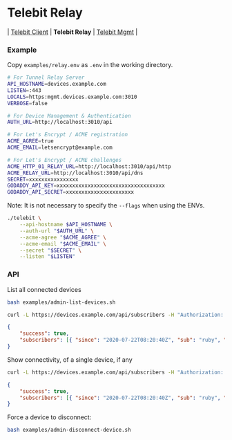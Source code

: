 # Telebit Relay

| [Telebit Client](../../) | **Telebit Relay** | [Telebit Mgmt](../mgmt) |

### Example

Copy `examples/relay.env` as `.env` in the working directory.

```bash
# For Tunnel Relay Server
API_HOSTNAME=devices.example.com
LISTEN=:443
LOCALS=https:mgmt.devices.example.com:3010
VERBOSE=false

# For Device Management & Authentication
AUTH_URL=http://localhost:3010/api

# For Let's Encrypt / ACME registration
ACME_AGREE=true
ACME_EMAIL=letsencrypt@example.com

# For Let's Encrypt / ACME challenges
ACME_HTTP_01_RELAY_URL=http://localhost:3010/api/http
ACME_RELAY_URL=http://localhost:3010/api/dns
SECRET=xxxxxxxxxxxxxxxx
GODADDY_API_KEY=xxxxxxxxxxxxxxxxxxxxxxxxxxxxxxxxxxx
GODADDY_API_SECRET=xxxxxxxxxxxxxxxxxxxxxx
```

Note: It is not necessary to specify the `--flags` when using the ENVs.

```bash
./telebit \
    --api-hostname $API_HOSTNAME \
    --auth-url "$AUTH_URL" \
    --acme-agree "$ACME_AGREE" \
    --acme-email "$ACME_EMAIL" \
    --secret "$SECRET" \
    --listen "$LISTEN"
```

### API

List all connected devices

```bash
bash examples/admin-list-devices.sh
```

```bash
curl -L https://devices.example.com/api/subscribers -H "Authorization: Bearer ${TOKEN}"
```

```json
{
    "success": true,
    "subscribers": [{ "since": "2020-07-22T08:20:40Z", "sub": "ruby", "sockets": ["73.228.72.97:50737"], "clients": 0 }]
}
```

Show connectivity, of a single device, if any

```bash
curl -L https://devices.example.com/api/subscribers -H "Authorization: Bearer ${TOKEN}"
```

```json
{
    "success": true,
    "subscribers": [{ "since": "2020-07-22T08:20:40Z", "sub": "ruby", "sockets": ["73.228.72.97:50737"], "clients": 0 }]
}
```

Force a device to disconnect:

```bash
bash examples/admin-disconnect-device.sh
```
